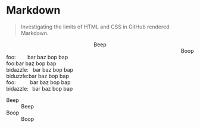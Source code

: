 # Markdown

> Investigating the limits of HTML and CSS in GitHub rendered Markdown.

<div>
	<div align="center">Beep</div>
	<div dir="rtl">Boop</div>
	<div>
		foo:&nbsp;&nbsp;&nbsp;&nbsp;&nbsp;&nbsp;&nbsp;&nbsp;bar baz bop bap
	</div>
	<div>
		foo:<em hidden>........</em>bar baz bop bap
	</div>
	<div>
		bidazzle:&nbsp;&nbsp;&nbsp;bar baz bop bap
	</div>
	<div>
		biduzzle:<em hidden>...</em>bar baz bop bap
	</div>
	<div>
		foo:&#x2005;&#x2005;&#x2005;&#x2005;&#x2005;&#x2005;&#x2005;&#x2005;&#x2005;&#x2005;&#x2005;bar baz bop bap
	</div>
	<div>
		bidazzle:&#x2005;&#x2005;&#x2005;bar baz bop bap
	</div>
</div>

<dl>
	<dt>Beep</dt>
	<dd>Beep</dd>
	<dt>Boop</dt>
	<dd>Boop</dd>
</dl>